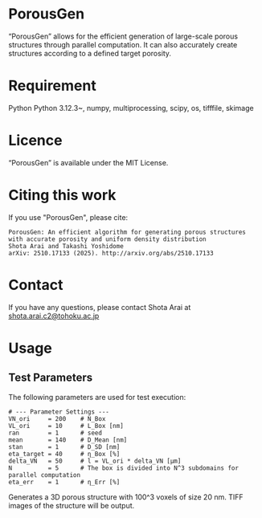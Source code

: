 # PorousGen
“PorousGen” allows for the efficient generation of large-scale porous structures through parallel computation. It can also accurately create structures according to a defined target porosity.

# Requirement
Python Python 3.12.3~, numpy, multiprocessing, scipy, os, tifffile, skimage  

# Licence
“PorousGen” is available under the MIT License.

# Citing this work
If you use "PorousGen", please cite:
```
PorousGen: An efficient algorithm for generating porous structures with accurate porosity and uniform density distribution
Shota Arai and Takashi Yoshidome
arXiv: 2510.17133 (2025). http://arxiv.org/abs/2510.17133
```
# Contact
If you have any questions, please contact Shota Arai at<br>
shota.arai.c2@tohoku.ac.jp

# Usage

## Test Parameters

The following parameters are used for test execution:

```text
# --- Parameter Settings ---
VN_ori     = 200    # N_Box
VL_ori     = 10     # L_Box [nm]
ran        = 1      # seed
mean       = 140    # D_Mean [nm]
stan       = 1      # D_SD [nm]
eta_target = 40     # η_Box [%]
delta_VN   = 50     # l = VL_ori * delta_VN [μm]
N          = 5      # The box is divided into N^3 subdomains for parallel computation
eta_err    = 1      # η_Err [%]
```

Generates a 3D porous structure with 100^3 voxels of size 20 nm.
TIFF images of the structure will be output.
